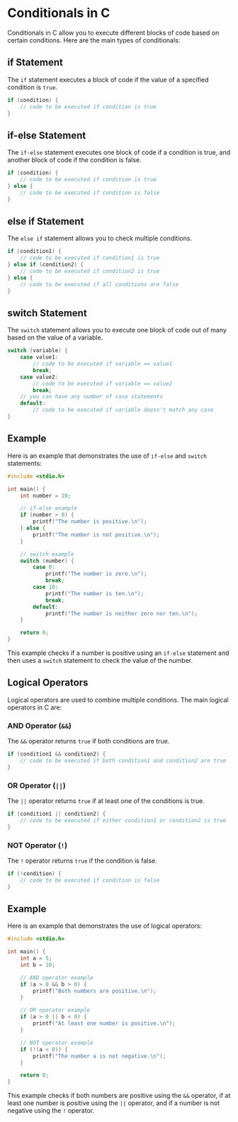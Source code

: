 # Conditionals in C

Conditionals in C allow you to execute different blocks of code based on certain conditions. Here are the main types of conditionals:

## if Statement

The `if` statement executes a block of code if the value of a specified condition is `true`.

``` C
if (condition) {
    // code to be executed if condition is true
}
```

## if-else Statement

The `if-else` statement executes one block of code if a condition is true, and another block of code if the condition is false.

``` C
if (condition) {
    // code to be executed if condition is true
} else {
    // code to be executed if condition is false
}
```

## else if Statement

The `else if` statement allows you to check multiple conditions.

```c
if (condition1) {
    // code to be executed if condition1 is true
} else if (condition2) {
    // code to be executed if condition2 is true
} else {
    // code to be executed if all conditions are false
}
```

## switch Statement

The `switch` statement allows you to execute one block of code out of many based on the value of a variable.

```c
switch (variable) {
    case value1:
        // code to be executed if variable == value1
        break;
    case value2:
        // code to be executed if variable == value2
        break;
    // you can have any number of case statements
    default:
        // code to be executed if variable doesn't match any case
}
```

## Example

Here is an example that demonstrates the use of `if-else` and `switch` statements:

```c
#include <stdio.h>

int main() {
    int number = 10;

    // if-else example
    if (number > 0) {
        printf("The number is positive.\n");
    } else {
        printf("The number is not positive.\n");
    }

    // switch example
    switch (number) {
        case 0:
            printf("The number is zero.\n");
            break;
        case 10:
            printf("The number is ten.\n");
            break;
        default:
            printf("The number is neither zero nor ten.\n");
    }

    return 0;
}
```

This example checks if a number is positive using an `if-else` statement and then uses a `switch` statement to check the value of the number.

## Logical Operators

Logical operators are used to combine multiple conditions. The main logical operators in C are:

### AND Operator (`&&`)

The `&&` operator returns `true` if both conditions are true.

```c
if (condition1 && condition2) {
    // code to be executed if both condition1 and condition2 are true
}
```

### OR Operator (`||`)

The `||` operator returns `true` if at least one of the conditions is true.

```c
if (condition1 || condition2) {
    // code to be executed if either condition1 or condition2 is true
}
```

### NOT Operator (`!`)

The `!` operator returns `true` if the condition is false.

```c
if (!condition) {
    // code to be executed if condition is false
}
```

## Example

Here is an example that demonstrates the use of logical operators:

```c
#include <stdio.h>

int main() {
    int a = 5;
    int b = 10;

    // AND operator example
    if (a > 0 && b > 0) {
        printf("Both numbers are positive.\n");
    }

    // OR operator example
    if (a > 0 || b < 0) {
        printf("At least one number is positive.\n");
    }

    // NOT operator example
    if (!(a < 0)) {
        printf("The number a is not negative.\n");
    }

    return 0;
}
```

This example checks if both numbers are positive using the `&&` operator, if at least one number is positive using the `||` operator, and if a number is not negative using the `!` operator.